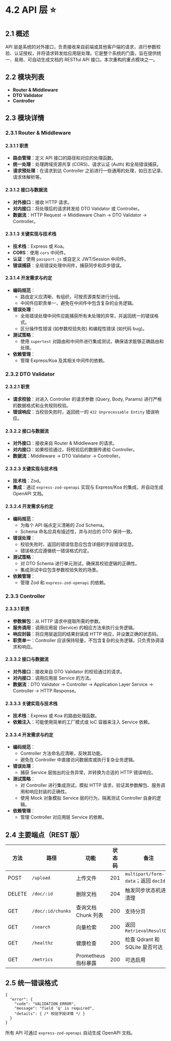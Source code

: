 # 4.2 API 层 ⭐

## 2.1 概述

API 层是系统的对外接口，负责接收来自前端或其他客户端的请求，进行参数校验、认证授权，并将请求转发给应用层处理。它是整个系统的门面，旨在提供统一、易用、可自动生成文档的 RESTful API 接口。本次重构的重点模块之一。

## 2.2 模块列表

*   **Router & Middleware**
*   **DTO Validator**
*   **Controller**

## 2.3 模块详情

### 2.3.1 Router & Middleware

#### 2.3.1.1 职责

*   **路由管理**：定义 API 接口的路径和对应的处理函数。
*   **统一处理**：处理跨域资源共享 (CORS)、请求认证 (Auth) 和全局错误捕获。
*   **请求预处理**：在请求到达 Controller 之前进行一些通用的处理，如日志记录、请求体解析等。

#### 2.3.1.2 接口与数据流

*   **对外接口**：接收 HTTP 请求。
*   **对内接口**：将处理后的请求转发给 DTO Validator 或 Controller。
*   **数据流**：HTTP Request -> Middleware Chain -> DTO Validator -> Controller。

#### 2.3.1.3 关键实现与技术栈

*   **技术栈**：Express 或 Koa。
*   **CORS**：使用 `cors` 中间件。
*   **认证**：使用 `passport.js` 或自定义 JWT/Session 中间件。
*   **错误捕获**：全局错误处理中间件，捕获同步和异步错误。

#### 2.3.1.4 开发需求与约定

*   **编码规范**：
    *   路由定义应清晰、有组织，可按资源类型进行分组。
    *   中间件应职责单一，避免在中间件中包含复杂的业务逻辑。
*   **错误处理**：
    *   全局错误处理中间件应能捕获所有未处理的异常，并返回统一的错误格式。
    *   区分操作性错误 (如参数校验失败) 和编程性错误 (如代码 bug)。
*   **测试策略**：
    *   使用 `supertest` 对路由和中间件进行集成测试，确保请求能够正确路由和处理。
*   **依赖管理**：
    *   管理 Express/Koa 及其相关中间件的依赖。

### 2.3.2 DTO Validator

#### 2.3.2.1 职责

*   **请求校验**：对进入 Controller 的请求参数 (Query, Body, Params) 进行严格的数据格式和业务规则校验。
*   **错误响应**：当校验失败时，返回统一的 `422 Unprocessable Entity` 错误响应。

#### 2.3.2.2 接口与数据流

*   **对外接口**：接收来自 Router & Middleware 的请求。
*   **对内接口**：如果校验通过，将校验后的数据传递给 Controller。
*   **数据流**：Middleware -> DTO Validator -> Controller。

#### 2.3.2.3 关键实现与技术栈

*   **技术栈**：Zod。
*   **集成**：通过 `express-zod-openapi` 实现与 Express/Koa 的集成，并自动生成 OpenAPI 文档。

#### 2.3.2.4 开发需求与约定

*   **编码规范**：
    *   为每个 API 端点定义清晰的 Zod Schema。
    *   Schema 命名应具有描述性，并与对应的 DTO 保持一致。
*   **错误处理**：
    *   校验失败时，返回的错误信息应包含详细的字段错误信息。
    *   错误格式应遵循统一错误格式约定。
*   **测试策略**：
    *   对 DTO Schema 进行单元测试，确保其校验逻辑的正确性。
    *   集成测试中应包含参数校验失败的场景。
*   **依赖管理**：
    *   管理 Zod 和 `express-zod-openapi` 的依赖。

### 2.3.3 Controller

#### 2.3.3.1 职责

*   **参数解包**：从 HTTP 请求中提取所需的参数。
*   **服务调用**：调用应用层 (Service) 的相应方法来执行业务逻辑。
*   **响应封装**：将应用层返回的结果封装成 HTTP 响应，并设置正确的状态码。
*   **职责单一**：Controller 应该保持轻量，不包含复杂的业务逻辑，只负责协调请求和响应。

#### 2.3.3.2 接口与数据流

*   **对外接口**：接收来自 DTO Validator 的校验通过的请求。
*   **对内接口**：调用应用层 Service 的方法。
*   **数据流**：DTO Validator -> Controller -> Application Layer Service -> Controller -> HTTP Response。

#### 2.3.3.3 关键实现与技术栈

*   **技术栈**：Express 或 Koa 的路由处理函数。
*   **依赖注入**：可能使用简单的工厂模式或 IoC 容器来注入 Service 依赖。

#### 2.3.3.4 开发需求与约定

*   **编码规范**：
    *   Controller 方法命名应清晰，反映其功能。
    *   避免在 Controller 中直接访问数据库或执行复杂业务逻辑。
*   **错误处理**：
    *   捕获 Service 层抛出的业务异常，并转换为合适的 HTTP 错误响应。
*   **测试策略**：
    *   对 Controller 进行集成测试，模拟 HTTP 请求，验证其参数解包、服务调用和响应封装的正确性。
    *   使用 Mock 对象模拟 Service 层的行为，隔离测试 Controller 自身的逻辑。
*   **依赖管理**：
    *   管理 Controller 对应用层 Service 的依赖。

## 2.4 主要端点（REST 版）

| 方法   | 路径                | 功能                | 状态码 | 备注                           |
| ------ | ------------------- | ------------------- | ------ | ------------------------------ |
| POST   | `/upload`           | 上传文件            | 201    | `multipart/form-data`；返回 `docId` |
| DELETE | `/doc/:id`          | 删除文档            | 204    | 触发同步状态机进行清理          |
| GET    | `/doc/:id/chunks`   | 查询文档 Chunk 列表 | 200    | 支持分页                       |
| GET    | `/search`           | 向量检索            | 200    | 返回 `RetrievalResultDTO`      |
| GET    | `/healthz`          | 健康检查            | 200    | 检查 Qdrant 和 SQLite 是否可达 |
| GET    | `/metrics`          | Prometheus 指标暴露 | 200    | 可选启用                       |

## 2.5 统一错误格式

```jsonc
{
  "error": {
    "code": "VALIDATION_ERROR",
    "message": "field 'q' is required",
    "details": { /* 校验字段详情 */ }
  }
}
```

所有 API 可通过 `express-zod-openapi` 自动生成 OpenAPI 文档。